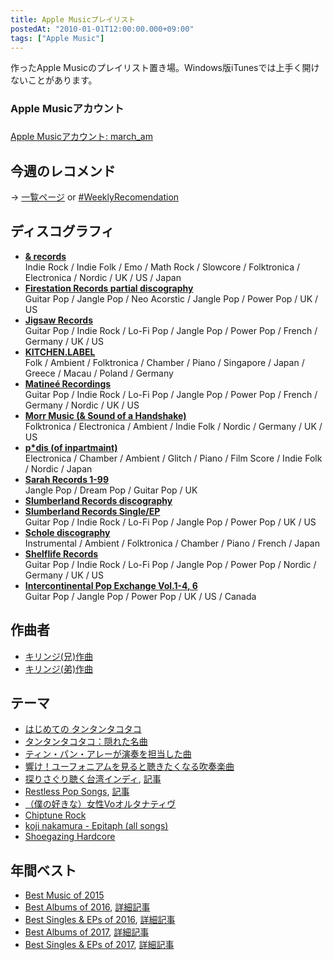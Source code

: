 ```yaml
---
title: Apple Musicプレイリスト
postedAt: "2010-01-01T12:00:00.000+09:00"
tags: ["Apple Music"]
---
```


作ったApple Musicのプレイリスト置き場。Windows版iTunesでは上手く開けないことがあります。

### Apple Musicアカウント

### 

[Apple Musicアカウント: march\_am](https://itunes.apple.com/profile/march%5Fam)

## 今週のレコメンド

→ [一覧ページ](http://30minreview.tumblr.com/post/154975409149/weeklyrec) or [#WeeklyRecomendation](http://30minreview.tumblr.com/tagged/weeklyrecommendation)

## ディスコグラフィ

* [**& records**](https://itunes.apple.com/jp/playlist/records-chronology/idpl.19693d571ebe43728fb360f274c7112c)  
Indie Rock / Indie Folk / Emo / Math Rock / Slowcore / Folktronica / Electronica / Nordic / UK / US / Japan
* [**Firestation Records partial discography**](https://itunes.apple.com/jp/playlist/firestation-records-partial-discography/idpl.e29acbe6b66b4a0194ee52910807b0d1)  
Guitar Pop / Jangle Pop / Neo Acorstic / Jangle Pop / Power Pop / UK / US
* [**Jigsaw Records**](https://itunes.apple.com/jp/playlist/jigsaw-records-chronology/idpl.c6655b15c3594054bd9275a84d978a7f)  
Guitar Pop / Indie Rock / Lo-Fi Pop / Jangle Pop / Power Pop / French / Germany / UK / US
* [**KITCHEN.LABEL**](https://itunes.apple.com/jp/playlist/kitchen.label-discography/idpl.817df7df7de84bfd8383c9559c76bf02)  
Folk / Ambient / Folktronica / Chamber / Piano / Singapore / Japan / Greece / Macau / Poland / Germany
* [**Matineé Recordings**](https://itunes.apple.com/jp/playlist/matinee-recordings-chlonology/idpl.f4183a54652b4fdaab5286360d862594)  
Guitar Pop / Indie Rock / Lo-Fi Pop / Jangle Pop / Power Pop / French / Germany / Nordic / UK / US
* [**Morr Music (& Sound of a Handshake)**](https://itunes.apple.com/jp/playlist/morr-music-sound-handshake/idpl.d03b6ede2258438388ccf1baab1b0e35)  
Folktronica / Electronica / Ambient / Indie Folk / Nordic / Germany / UK / US
* [**p\*dis (of inpartmaint)**](https://itunes.apple.com/jp/playlist/p%2Adis-inpartmaint-discography/idpl.94143f0963c24a7e89c94babe56da8ab)  
Electronica / Chamber / Ambient / Glitch / Piano / Film Score / Indie Folk / Nordic / Japan
* [**Sarah Records 1-99**](https://itunes.apple.com/jp/playlist/sarah-records-1-99/idpl.965e6628e19a4e1688f2a6e61a206e0e)  
Jangle Pop / Dream Pop / Guitar Pop / UK
* [**Slumberland Records discography**](https://itunes.apple.com/jp/playlist/slumberland-records-discography/idpl.808a6dc277e64c83949db819b0fb422d)
* [**Slumberland Records Single/EP**](https://itunes.apple.com/jp/playlist/slumberland-records-singles/idpl.e4e1c80a50ed4db0afcfaf56f19f5f00)  
Guitar Pop / Indie Rock / Lo-Fi Pop / Jangle Pop / Power Pop / UK / US
* [**Schole discography**](https://itunes.apple.com/jp/playlist/schole-discography/idpl.235f2b1925c14fe7ac7f8f14b5425050)  
Instrumental / Ambient / Folktronica / Chamber / Piano / French / Japan
* [**Shelflife Records**](https://itunes.apple.com/jp/playlist/shelflife-records-chronology/idpl.cb92ac440cec4a62a76d2826e2e748ba)  
Guitar Pop / Indie Rock / Lo-Fi Pop / Jangle Pop / Power Pop / Nordic / Germany / UK / US
* [**Intercontinental Pop Exchange Vol.1-4, 6**](https://itunes.apple.com/jp/playlist/intercontinental-pop-exchange/idpl.31d3df078e8444e494dd69de23e5728f)  
Guitar Pop / Jangle Pop / Power Pop / UK / US / Canada

## 作曲者

* [キリンジ(兄)作曲](https://itunes.apple.com/jp/playlist/kirinji-xiong/idpl.dfe0e9ea4ba3441a852f2b95c49deff2)
* [キリンジ(弟)作曲](https://itunes.apple.com/jp/playlist/kirinji-di/idpl.545b2c69deaf4466ba49c7476b51d200)

## テーマ

* [はじめての タンタンタコタコ](https://itunes.apple.com/jp/playlist/hajimeteno-tantantakotako/idpl.e6f9b80f010a4b0fb3c2e0da773f7c6c)
* [タンタンタコタコ：隠れた名曲](https://itunes.apple.com/jp/playlist/tantantakotako-yinreta-ming/idpl.3590b0755c2849399eb070b2308067ae)
* [ティン・パン・アレーが演奏を担当した曲](https://itunes.apple.com/jp/playlist/tin-pan-arega-yan-zouwo-dan/idpl.394c32de731540988d87763ef54c0e4c)
* [響け！ユーフォニアムを見ると聴きたくなる吹奏楽曲](https://itunes.apple.com/jp/playlist/xiangke!yufoniamuwo-jianruto/idpl.138b68fa94224ab4b85a4a1cdece9b43)
* [探りさぐり聴く台湾インディ](https://itunes.apple.com/jp/playlist/tanrisaguri-tingku-tai-wanindi/idpl.5cd20b18c6ae4e428d88df54dcce45d7), [記事](http://30minreview.tumblr.com/post/154761086599/%E6%8E%A2%E3%82%8A%E3%81%95%E3%81%90%E3%82%8A%E8%81%B4%E3%81%8F%E5%8F%B0%E6%B9%BE%E3%82%A4%E3%83%B3%E3%83%87%E3%82%A3)
* [Restless Pop Songs](https://itunes.apple.com/jp/playlist/restless-pop-songs/idpl.9d095e481bd241169df908a86d53854d), [記事](http://30minreview.tumblr.com/post/155835554824/playlist-restless-pop-songs)
* [（僕の好きな）女性Voオルタナティヴ](https://itunes.apple.com/jp/playlist/nu-xingvoorutanativu/idpl.c1658c8779d94a3186c08eb4d1d7bec5)
* [Chiptune Rock](https://itunes.apple.com/jp/playlist/chiptune-rock/idpl.b910d7dd4ddd4033affa1873541ac29e)
* [koji nakamura - Epitaph (all songs)](https://itunes.apple.com/jp/playlist/koji-nakamura-epitaph/idpl.ed995c5badd34372817f50e0601e1e22)
* [Shoegazing Hardcore](https://itunes.apple.com/jp/playlist/shoegazing-hardcore/idpl.3829352e204e47799823b493b6f4ebfe)

## 年間ベスト

* [Best Music of 2015](https://itunes.apple.com/jp/playlist/best-music-of-2015/idpl.dccdb8b06efa4776b00a52e45672dd97)
* [Best Albums of 2016](https://itunes.apple.com/jp/playlist/best-albums-of-2016/idpl.53fe4ca4eae043979b6bc2ece19ec26a), [詳細記事](http://30minreview.tumblr.com/post/154804269994/best-music-of-2016)
* [Best Singles & EPs of 2016](https://itunes.apple.com/jp/playlist/best-singles-eps-of-2016/idpl.3446dd1f72f444bd88f159dd907305bf), [詳細記事](http://30minreview.tumblr.com/post/154804269994/best-music-of-2016)
* [Best Albums of 2017](https://itunes.apple.com/jp/playlist/best-albums-of-2017/pl.u-EdAVmPYIXvGlP3), [詳細記事](http://30minreview.tumblr.com/post/170533277469/best-albums-of-2017)
* [Best Singles & EPs of 2017](https://itunes.apple.com/jp/playlist/best-singles-eps-of-2017/pl.u-zPyL5aRIMpdaXj), [詳細記事](http://30minreview.tumblr.com/post/170533394524/best-singles-eps-of-2017)